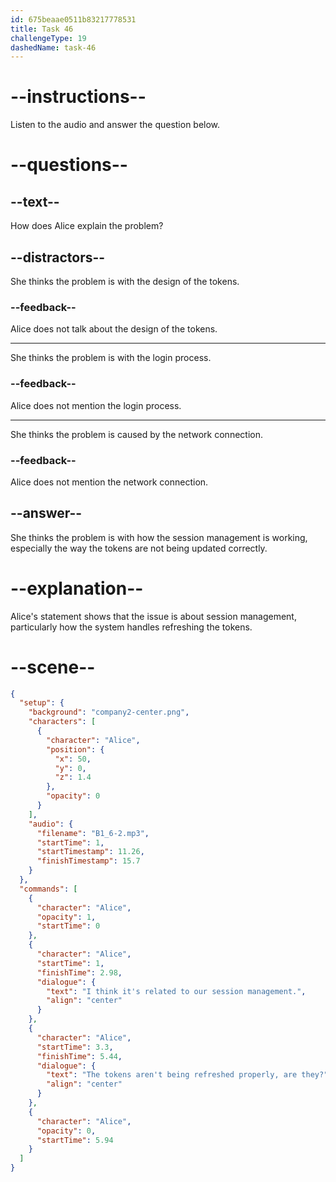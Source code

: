 ```yaml
---
id: 675beaae0511b83217778531
title: Task 46
challengeType: 19
dashedName: task-46
---
```


<!-- (audio) Alice: I think it's related to our session management. The tokens aren't being refreshed properly, are they? -->

# --instructions--

Listen to the audio and answer the question below.

# --questions--

## --text--

How does Alice explain the problem?

## --distractors--

She thinks the problem is with the design of the tokens.

### --feedback--

Alice does not talk about the design of the tokens.

---

She thinks the problem is with the login process.

### --feedback--

Alice does not mention the login process.

---

She thinks the problem is caused by the network connection.

### --feedback--

Alice does not mention the network connection.

## --answer--

She thinks the problem is with how the session management is working, especially the way the tokens are not being updated correctly.

# --explanation--

Alice's statement shows that the issue is about session management, particularly how the system handles refreshing the tokens.

# --scene--

```json
{
  "setup": {
    "background": "company2-center.png",
    "characters": [
      {
        "character": "Alice",
        "position": {
          "x": 50,
          "y": 0,
          "z": 1.4
        },
        "opacity": 0
      }
    ],
    "audio": {
      "filename": "B1_6-2.mp3",
      "startTime": 1,
      "startTimestamp": 11.26,
      "finishTimestamp": 15.7
    }
  },
  "commands": [
    {
      "character": "Alice",
      "opacity": 1,
      "startTime": 0
    },
    {
      "character": "Alice",
      "startTime": 1,
      "finishTime": 2.98,
      "dialogue": {
        "text": "I think it's related to our session management.",
        "align": "center"
      }
    },
    {
      "character": "Alice",
      "startTime": 3.3,
      "finishTime": 5.44,
      "dialogue": {
        "text": "The tokens aren't being refreshed properly, are they?",
        "align": "center"
      }
    },
    {
      "character": "Alice",
      "opacity": 0,
      "startTime": 5.94
    }
  ]
}
```

